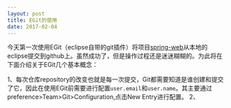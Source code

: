 ```yaml
---
layout: post
title: EGit的使用
date: 2017-02-04
---
```


今天第一次使用EGit（eclipse自带的git插件）将项目[spring-web](https://github.com/lujina/spring-web)从本地的eclipse提交到github上。虽然成功了，但是操作过程还是迷迷糊糊的。为此将在下面介绍关于EGit几个基本概念：
  
   1、每次仓库repository的改变也就是每一次提交，Git都需要知道是谁创建和提交了它，因此在使用EGit前需要进行配置<code>user.email</code>和<code>user.name</code>。其主要通过preference>Team>Git>Configuration,点击New Entry进行配置。
  2、
